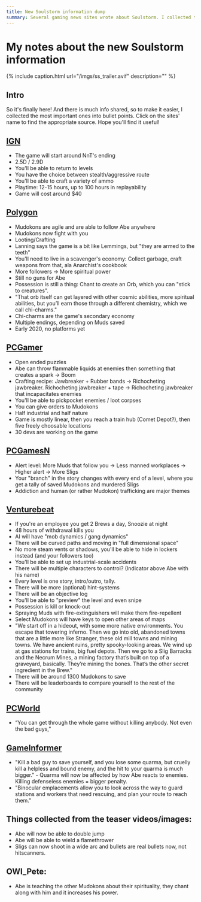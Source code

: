 ```yaml
---
title: New Soulstorm information dump
summary: Several gaming news sites wrote about Soulstorm. I collected the important bits out here.
---
```


# My notes about the new Soulstorm information

{% include caption.html url="/imgs/ss_trailer.avif" description="" %}

## Intro

So it's finally here! And there is much info shared, so to make it easier, I
collected the most important ones into bullet points. Click on the sites' name
to find the appropriate source. Hope you'll find it useful!

## [IGN](https://www.ign.com/articles/2019/05/13/oddworld-soulstorm-preview-a-the-oddworld-quintology-lives-and-its-prettier-than-ever?sf102565170=1)

- The game will start around NnT's ending
- 2.5D / 2.9D
- You'll be able to return to levels
- You have the choice between stealth/aggressive route
- You'll be able to craft a variety of ammo
- Playtime: 12-15 hours, up to 100 hours in replayability
- Game will cost around $40

## [Polygon](https://www.polygon.com/2019/5/13/18564512/oddworld-soulstorm-preview-lorne-lanning-interview)

- Mudokons are agile and are able to follow Abe anywhere
- Mudokons now fight with you
- Looting/Crafting
- Lanning says the game is a bit like Lemmings, but "they are armed to the teeth"
- You'll need to live in a scavenger's economy: Collect garbage, craft weapons from that, ala Anarchist's cookbook
- More followers -> More spiritual power
- Still no guns for Abe
- Possession is still a thing: Chant to create an Orb, which you can "stick to creatures".
- "That orb itself can get layered with other cosmic abilities, more spiritual abilities, but you’ll earn those through a different chemistry, which we call chi-charms."
- Chi-charms are the game's secondary economy
- Multiple endings, depending on Muds saved
- Early 2020, no platforms yet

## [PCGamer](https://www.pcgamer.com/oddworld-soulstorm-impressions/)

- Open ended puzzles
- Abe can throw flammable liquids at enemies then something that creates a spark -> Boom
- Crafting recipe: Jawbreaker + Rubber bands -> Richocheting jawbreaker. Richocheting jawbreaker + tape -> Richocheting jawbreaker that incapacitates enemies
- You'll be able to pickpocket enemies / loot corpses
- You can give orders to Mudokons
- Half industrial and half nature
- Game is mostly linear, then you reach a train hub (Comet Depot?), then five freely choosable locations
- 30 devs are working on the game

## [PCGamesN](https://www.pcgamesn.com/oddworld-soulstorm/oddworld-soulstorm-abes-exoddus)

- Alert level: More Muds that follow you -> Less manned workplaces -> Higher alert -> More Sligs
- Your "branch" in the story changes with every end of a level, where you get a tally of saved Mudokons and murdered Sligs
- Addiction and human (or rather Mudokon) trafficking are major themes

## [Venturebeat](https://venturebeat.com/2019/05/13/how-lorne-lanning-re-imagined-abes-exoddus-as-oddworld-soulstorm/)

- If you're an employee you get 2 Brews a day, Snoozie at night
- 48 hours of withdrawal kills you
- AI will have "mob dynamics / gang dynamics"
- There will be curved paths and moving in "full dimensional space"
- No more steam vents or shadows, you'll be able to hide in lockers instead (and your followers too)
- You'll be able to set up industrial-scale accidents
- There will be multiple characters to control? (Indicator above Abe with his name)
- Every level is one story, intro/outro, tally.
- There will be more (optional) hint-systems
- There will be an objective log
- You'll be able to "preview" the level and even snipe
- Possession is kill or knock-out
- Spraying Muds with fire-extinguishers will make them fire-repellent
- Select Mudokons will have keys to open other areas of maps
- "We start off in a hideout, with some more native environments. You escape that towering inferno. Then we go into old, abandoned towns that are a little more like Stranger, these old mill towns and mining towns. We have ancient ruins, pretty spooky-looking areas. We wind up at gas stations for trains, big fuel depots. Then we go to a Slig Barracks and the Necrum Mines, a mining factory that’s built on top of a graveyard, basically. They’re mining the bones. That’s the other secret ingredient in the Brew."
- There will be around 1300 Mudokons to save
- There will be leaderboards to compare yourself to the rest of the community

## [PCWorld](https://www.eurogamer.net/articles/2019-05-13-oddworld-soulstorm-the-quintology-is-back-on)

- “You can get through the whole game without killing anybody. Not even the bad guys,”

## [GameInformer](https://www.gameinformer.com/preview/2019/05/13/the-new-true-sequel-20-years-later)

- "Kill a bad guy to save yourself, and you lose some quarma, but cruelly kill a helpless and bound enemy, and the hit to your quarma is much bigger." - Quarma will now be affected by how Abe reacts to enemies. Killing defenseless enemies = bigger penalty.
- "Binocular emplacements allow you to look across the way to guard stations and workers that need rescuing, and plan your route to reach them."

## Things collected from the teaser videos/images:

- Abe will now be able to double jump
- Abe will be able to wield a flamethrower
- Sligs can now shoot in a wide arc and bullets are real bullets now, not hitscanners.

## OWI_Pete:

- Abe is teaching the other Mudokons about their spirituality, they chant along with him and it increases his power.
